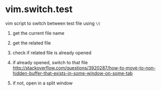 vim.switch.test
===============

vim script to switch between test file using `\t`


1. get the current file name
2. get the related file
3. check if related file is already opened
4. if already opened, switch to that file
   http://stackoverflow.com/questions/3920287/how-to-move-to-non-hidden-buffer-that-exists-in-some-window-on-some-tab

5. if not, open in a split window
